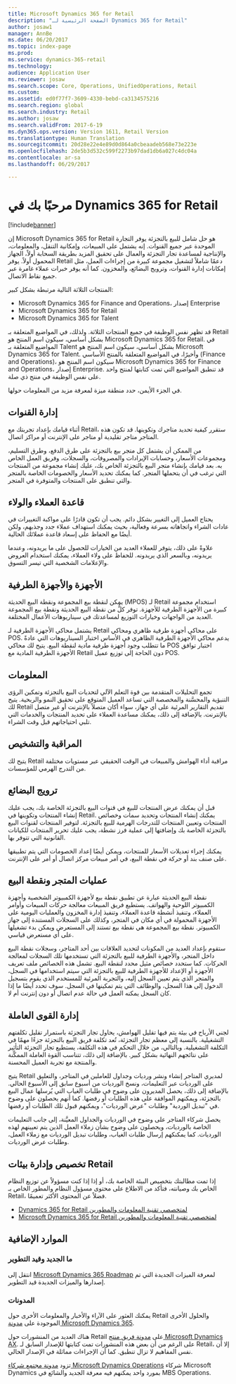 ```yaml
---
title: Microsoft Dynamics 365 for Retail
description: "الصفحة الرئيسية لـ Dynamics 365 for Retail"
author: josaw1
manager: AnnBe
ms.date: 06/20/2017
ms.topic: index-page
ms.prod: 
ms.service: dynamics-365-retail
ms.technology: 
audience: Application User
ms.reviewer: josaw
ms.search.scope: Core, Operations, UnifiedOperations, Retail
ms.custom: 
ms.assetid: ed0f77f7-3609-4330-bebd-ca3134575216
ms.search.region: global
ms.search.industry: Retail
ms.author: josaw
ms.search.validFrom: 2017-6-19
ms.dyn365.ops.version: Version 1611, Retail Version
ms.translationtype: Human Translation
ms.sourcegitcommit: 20d28e22e4e89d0d864a0cbeaadeb568e73e223e
ms.openlocfilehash: 2de5b3d532c599f2273b97dad1db6a027c4dc04a
ms.contentlocale: ar-sa
ms.lasthandoff: 06/29/2017

---
```


# <a name="welcome-to-dynamics-365-for-retail"></a>مرحبًا بك في Dynamics 365 for Retail

[!include[banner](includes/banner.md)]

إن Microsoft Dynamics 365 for Retail هو حل شامل للبيع بالتجزئة يوفر التجارة الموحدة عبر جميع القنوات. إنه يشتمل على المبيعات، وإمكانية التنقل، والمعلومات، والإنتاجية لمساعدة تجار التجزئة والعمال على تحقيق المزيد بطريقة السحابة أولاً، الجهاز المحمول أولاً. يوفر Retail دعمًا شاملاً لتشغيل مجموعة كبيرة من إجراءات العمل، مثل إمكانات إدارة القنوات، وترويج البضائع، والمخزون. كما أنه يوفر خبرات عملاء غامرة عبر جميع نقاط الاتصال.

المنتجات الثلاثة التالية مرتبطة بشكل كبير:

- Microsoft Dynamics 365 for Finance and Operations، إصدار Enterprise
- Microsoft Dynamics 365 for Retail
- Microsoft Dynamics 365 for Talent

قد تظهر نفس الوظيفة في جميع المنتجات الثلاثة. ولذلك، في المواضيع المتعلقة بـ Retail بشكل أساسي، سيكون اسم المنتج هو Microsoft Dynamics 365 for Retail. في المواضيع المتعلقة بـ Talent بشكل أساسي، سيكون اسم المنتج هو Microsoft Dynamics 365 for Talent. وأخيرًا، في المواضيع المتعلقة بالمنتج الأساسي (Finance and Operations)، سيكون اسم المنتج هو Microsoft Dynamics 365 for Finance and Operations، إصدار Enterprise. قد تنطبق المواضيع التي تمت كتابتها لمنتج واحد على نفس الوظيفة في منتج ذي صلة.

في الجزء الأيمن، حدد منطقة ميزة لمعرفة مزيد من المعلومات حولها.

## <a name="channel-management"></a>إدارة القنوات
أثناء قيامك بإعداد تجربتك مع Retail، ستقرر كيفية تحديد متاجرك وتكوينها. قد تكون هذه المتاجر متاجر تقليدية أو متاجر على الإنترنت أو مراكز اتصال.

من الممكن أن يشتمل كل متجر بيع بالتجزئة على طرق الدفع، وطرق التسليم، ومجموعات الأسعار، وحسابات الإيرادات والمصروفات، والسجلات، وفريق العمل الخاص به. بعد قيامك بإنشاء متجر البيع بالتجزئة الخاص بك، عليك إنشاء مجموعة من المنتجات التي ترغب في أن يتحملها المتجر. كما يمكنك تحديد الأسعار والخصومات الخاصة بالمتجر والتي تنطبق على المنتجات والمتوفرة في المتجر.

## <a name="clienteling-and-loyalty"></a>قاعدة العملاء والولاء
يحتاج العميل إلى التغيير بشكل دائم. يجب أن تكون قادرًا على مواكبة التغييرات في عادات الشراء واتجاهاته بسرعة وفعالية، بحيث يمكنك استهداف عملاء جدد وجذبهم، ولكن أيضًا مع الحفاظ على إسعاد قاعدة عملائك الحالية.

علاوةً على ذلك، يتوفر للعملاء العديد من الخيارات للحصول على ما يريدونه، وعندما يريدونه، وبالسعر الذي يريدونه. للحفاظ على ولاء العملاء، يمكنك استخدام العروض والإعلامات الشخصية التي تيسر التسوق.

## <a name="hardware-and-peripherals"></a>الأجهزة والأجهزة الطرفية
يمكن لنقطة بيع المجموعة ونقطة البيع الحديثة (MPOS) لـ Retail استخدام مجموعة كبيرة من الأجهزة الطرفية للأجهزة. توفر كلُّ من نقطة البيع الحديثة ونقطة بيع المجموعة العديد من الواجهات وخيارات التوزيع لمساعدتك في سيناريوهات الأعمال المختلفة.

يشتمل محاكي الأجهزة الطرفية لـ Retail على محاكي أجهزة طرفية ظاهري ومحاكي POS. يدعم محاكي الأجهزة الطرفية الظاهري في الأساس اختبار السيناريوهات التي عادةً ما تتطلب وجود أجهزة طرفية مادية لنقطة البيع. يتيح لك محاكي POS اختبار توافق الأجهزة الطرفية المادية مع Retail دون الحاجة إلى توزيع عميل POS.

## <a name="intelligence"></a>المعلومات
تجمع التحليلات المتقدمة بين قوة التعلم الآلي لتحديات البيع بالتجزئة وتمكين الرؤى التنبؤية والمحسَّنة والمخصصة التي تساعد العميل المتوقع على تحقيق النمو والربحية. يتيح لك Retail تقديم التقارير المرئية على أي جهاز، سواء أكان متصلاً بالإنترنت أو غير متصل بالإنترنت. بالإضافة إلى ذلك، يمكنك مساعدة العملاء على تحديد المنتجات والخدمات التي تلبي احتياجاتهم قبل وقت الشراء.

## <a name="monitoring-and-diagnosis"></a>المراقبة والتشخيص
يتيح لك Retail مراقبة أداء الهوامش والمبيعات في الوقت الحقيقي عبر مستويات مختلفة من التدرج الهرمي للمؤسسات.

## <a name="merchandising"></a>ترويج البضائع
قبل أن يمكنك عرض المنتجات للبيع في قنوات البيع بالتجزئة الخاصة بك، يجب عليك إنشاء المنتجات وتكوينها في Retail. يمكنك إنشاء المنتجات وتحديد سمات وخصائص المنتجات وتعيين المنتجات للتدرجات الهرمية للبيع بالتجزئة. لتوفير المنتجات لقنوات البيع بالتجزئة الخاصة بك وإضافتها إلى عملية فرز نشطة، يجب عليك تحرير المنتجات للكيانات القانونية التي تتوفر بها.

يمكنك إجراء تعديلات الأسعار للمنتجات، ويمكن أيضًا إعداد الخصومات التي يتم تطبيقها على صنف بند أو حركة في نقطة البيع، في أمر مبيعات مركز اتصال أو أمر على الإنترنت.

## <a name="store-operations-and-pos"></a>عمليات المتجر ونقطة البيع
نقطة البيع الحديثة عبارة عن تطبيق نقطة بيع لأجهزة الكمبيوتر الشخصية وأجهزة الكمبيوتر اللوحية والهواتف. يستطيع فريق المبيعات معالجة حركات المبيعات وأوامر العملاء، وتنفيذ أنشطة قاعدة العملاء، وتنفيذ إدارة المخزون والعمليات اليومية على الأجهزة المحمولة في أي مكان في المتجر، وكذلك على السجلات المستندة إلى جهاز الكمبيوتر. نقطة بيع المجموعة هي نقطة بيع تستند إلى المستعرض ويمكن بدء تشغيلها على أي مستعرض قياسي.

ستقوم بإعداد العديد من المكونات لتحديد العلاقات بين أحد المتاجر، وسجلات نقطة البيع داخل المتجر، والأجهزة الطرفية للبيع بالتجزئة التي تستخدمها تلك السجلات لمعالجة الحركات. كما ستحدد خصائص مثيل محدد لنقطة البيع. تشمل هذه الخصائص ملف تعريف الأجهزة أو الإعداد للأجهزة الطرفية للبيع بالتجزئة التي سيتم استخدامها في السجل، والمتجر الذي يتم تعيين السجل إليه، والتجربة المرئية للمستخدم الذي يقوم بتسجيل الدخول إلى هذا السجل، والوظائف التي يتم تمكينها في السجل. سوف تحدد أيضًا ما إذا كان السجل يمكنه العمل في حالة عدم اتصال أو دون إنترنت أم لا.

## <a name="workforce-management"></a>إدارة القوى العاملة
لجني الأرباح في بيئة يتم فيها تقليل الهوامش، يحاول تجار التجزئة باستمرار تقليل تكلفتهم التشغيلية. بالنسبة إلى معظم تجار التجزئة، تُعد تكلفة فريق البيع بالتجزئة جزءًا مهمًا في التكلفة التشغيلية. وبالتالي، من خلال التحكم في هذه التكلفة، يستطيع تجار التجزئة التأثير على نتائجهم النهائية بشكل كبير. بالإضافة إلى ذلك، تتناسب القوة العاملة الممكَّنة والمنتجة مع تجربة العميل المحسنة.

يتيح Retail لمديري المتاجر إنشاء ونشر ورديات وجداول للعاملين في المتاجر، والتعليق على الورديات عبر التعليمات، ونسخ الورديات من أسبوع سابق إلى الأسبوع الحالي. بالإضافة إلى ذلك، يحصل المديرون على وضوح في طلبات الغياب التي يُرسلها عمال البيع بالتجزئة، ويمكنهم الموافقة على هذه الطلبات أو رفضها. كما أنهم يحصلون على وضوح في "تبديل الوردية" وطلبات "عرض الورديات"، ويمكنهم قبول تلك الطلبات أو رفضها.

يحصل شركاء المتاجر على وضوح في الورديات والجداول المعيَّنة، إلى جانب التعليمات الخاصة بالورديات، ويحصلون على وضوح بشأن زملاء العمل الذين يتم تعيينهم لهذه الورديات. كما يمكنكهم إرسال طلبات الغياب، وطلبات تبديل الورديات مع زملاء العمل، وطلبات عرض الورديات.

## <a name="customize-and-administer-retail-environments"></a>تخصيص وإدارة بيئات Retail
إذا تمت مطالبتك بتخصيص البيئة الخاصة بك، أو إذا إذا كنت مسؤولاً عن توزيع النظام الخاص بك وصيانته، فتأكد من الاطلاع على محتوى مسؤول النظام والمطور الخاص بـ Retail، فضلاً عن المحتوى الأكثر تعميمًا.

- [Dynamics 365 for Retail لمتخصصي تقنية المعلومات والمطورين](dev-itpro/dev-retail-home-page.md)
- [Microsoft Dynamics 365 for Retail لمتخصصي تقنية المعلومات والمطورين](/dynamics365/unified-operations/dev-itpro/dev-tools/developer-home-page)

## <a name="additional-resources"></a>الموارد الإضافية
### <a name="whats-new-and-in-development"></a>ما الجديد وقيد التطوير
انتقل إلى [Microsoft Dynamics 365 Roadmap](https://roadmap.dynamics.com/) لمعرفة الميزات الجديدة التي تم إصدارها والميزات الجديدة قيد التطوير.

### <a name="blogs"></a>المدونات
يمكنك العثور على الآراء واﻷخبار والمعلومات الأخرى حول Retail والحلول الأخرى الموجودة على [مدونة Microsoft Dynamics 365](https://community.dynamics.com/b/msftdynamicsblog).

هناك العديد من المنشورات حول Retail على [مدونة فريق منتج Microsoft Dynamics AX](https://blogs.msdn.microsoft.com/dax/). على الرغم من أن بعض هذه المنشورات تمت كتابتها للإصدار السابق لـ Retail، إلا أن نفس المفاهيم لا تزال تنطبق. كما أن الإجراءات مماثلة في الإصدار الحالي.

تزود [مدونة مجتمع شركاء Microsoft Dynamics Operations](https://community.dynamics.com/partner/b/operationspartnercommunityblog) شركاء Microsoft Dynamics بمورد واحد يمكنهم فيه معرفة الجديد والشائع في MBS Operations.

